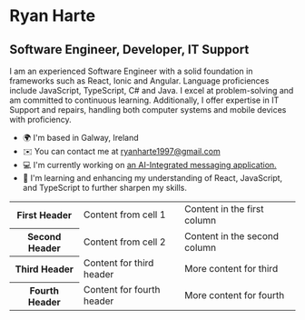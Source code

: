 Ryan Harte 
===================================================================================================================================

Software Engineer, Developer, IT Support
--------------------------------------------------

I am an experienced Software Engineer with a solid foundation in frameworks such as React, Ionic and Angular. Language proficiences include JavaScript, TypeScript, C# and Java. I excel at problem-solving and am committed to continuous learning. Additionally, I offer expertise in IT Support and repairs, handling both computer systems and mobile devices with proficiency.

* 🌍  I'm based in Galway, Ireland
* ✉️  You can contact me at [ryanharte1997@gmail.com](mailto:ryanharte1997@gmail.com)
* 💻  I'm currently working on [an AI-Integrated messaging application.](http://github.com/The-Mad-Ryanosaurus/Final-Year-Project.git) 
* 🧠  I'm learning and enhancing my understanding of React, JavaScript, and TypeScript to further sharpen my skills.

<table>
  <tr>
    <th>First Header</th>
    <td>Content from cell 1</td>
    <td>Content in the first column</td>
  </tr>
  <tr>
    <th>Second Header</th>
    <td>Content from cell 2</td>
    <td>Content in the second column</td>
  </tr>
  <tr>
    <th>Third Header</th>
    <td>Content for third header</td>
    <td>More content for third</td>
  </tr>
  <tr>
    <th>Fourth Header</th>
    <td>Content for fourth header</td>
    <td>More content for fourth</td>
  </tr>
</table>
